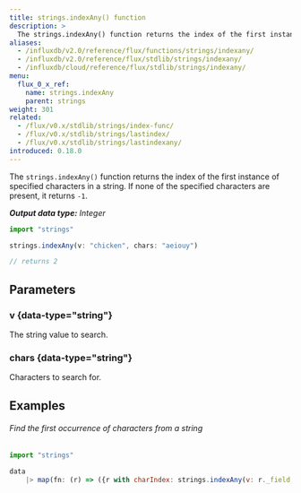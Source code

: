 ```yaml
---
title: strings.indexAny() function
description: >
  The strings.indexAny() function returns the index of the first instance of specified characters in a string.
aliases:
  - /influxdb/v2.0/reference/flux/functions/strings/indexany/
  - /influxdb/v2.0/reference/flux/stdlib/strings/indexany/
  - /influxdb/cloud/reference/flux/stdlib/strings/indexany/
menu:
  flux_0_x_ref:
    name: strings.indexAny
    parent: strings
weight: 301
related:
  - /flux/v0.x/stdlib/strings/index-func/
  - /flux/v0.x/stdlib/strings/lastindex/
  - /flux/v0.x/stdlib/strings/lastindexany/
introduced: 0.18.0
---
```


The `strings.indexAny()` function returns the index of the first instance of specified characters in a string.
If none of the specified characters are present, it returns `-1`.

_**Output data type:** Integer_

```js
import "strings"

strings.indexAny(v: "chicken", chars: "aeiouy")

// returns 2
```

## Parameters

### v {data-type="string"}
The string value to search.

### chars {data-type="string"}
Characters to search for.

## Examples

###### Find the first occurrence of characters from a string
```js
import "strings"

data
    |> map(fn: (r) => ({r with charIndex: strings.indexAny(v: r._field, chars: "_-")}))
```

